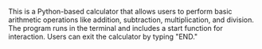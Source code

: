 This is a Python-based calculator that allows users to perform basic arithmetic operations like addition, subtraction, multiplication, and division. The program runs in the terminal and includes a start function for interaction. Users can exit the calculator by typing "END."
